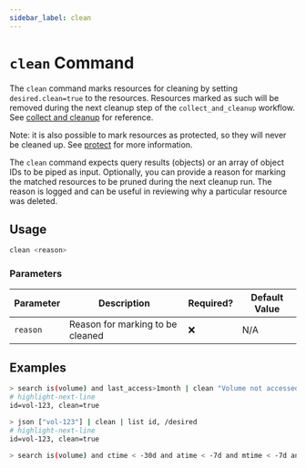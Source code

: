 ```yaml
---
sidebar_label: clean
---
```


# `clean` Command

The `clean` command marks resources for cleaning by setting `desired.clean=true` to the resources. Resources marked as such will be removed during the next cleanup step of the `collect_and_cleanup` workflow. See [collect and cleanup](../../../concepts/collect_and_cleanup/index.md) for reference.

Note: it is also possible to mark resources as protected, so they will never be cleaned up. See [protect](./protect.md) for more information.

The `clean` command expects query results (objects) or an array of object IDs to be piped as input. Optionally, you can provide a reason for marking the matched resources to be pruned during the next cleanup run. The reason is logged and can be useful in reviewing why a particular resource was deleted.

## Usage

```bash
clean <reason>
```

### Parameters

| Parameter | Description                      | Required? | Default Value |
| --------- | -------------------------------- | --------- | ------------- |
| `reason`  | Reason for marking to be cleaned | ❌        | N/A           |

## Examples

```bash title="Mark volumes that have not been accessed in the last month for cleanup, and list the ID and desired section for each"
> search is(volume) and last_access>1month | clean "Volume not accessed for longer than 1 month" | list id, /desired
# highlight-next-line
​id=vol-123, clean=true
```

```bash title="Manually mark specific resources for cleanup"
> json ["vol-123"] | clean | list id, /desired
# highlight-next-line
​id=vol-123, clean=true
```

```bash title="Mark all unused EBS volume older than 30 days that had no I/O during the past 7 days for cleaning"
> search is(volume) and ctime < -30d and atime < -7d and mtime < -7d and volume_status = available | clean "older than 30d with more then 7d of not beeing used"
```
